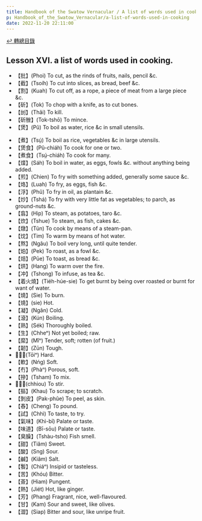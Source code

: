 ```yaml
---
title: Handbook of the Swatow Vernacular / A list of words used in cooking (汕頭話讀本之煮食用語)
p: Handbook_of_the_Swatow_Vernacular/a-list-of-words-used-in-cooking
date: 2022-11-20 22:11:00
---
```


[↩️ 轉總目錄](/Handbook_of_the_Swatow_Vernacular)

## Lesson XVI. a list of words used in cooking.

* 【批】(Phoi) To cut, as the rinds of fruits, nails, pencil &c.
* 【截】(Tsoíh) To cut into slices, as bread, beef &c.
* 【割】(Kuah) To cut off, as a rope, a piece of meat from a large piece &c.
* 【斫】(Tok) To chop with a knife, as to cut bones.
* 【刣】(Thâi) To kill.
* 【斫脞】(Tok-tshō) To mince.
* 【煲】(Pû) To boil as water, rice &c in small utensils.
<!--more-->
* 【煮】(Tsṳ́) To boil as rice, vegetables &c in large utensils.
* 【煲食】(Pû-chiáh) To cook for one or two.
* 【煮食】(Tsṳ́-chiáh) To cook for many.
* 【煠】(Sáh) To boil in water, as eggs, fowls &c. without anything being added.
* 【煎】(Chien) To fry with something added, generally some sauce &c.
* 【烙】(Luah) To fry, as eggs, fish &c.
* 【浮】(Phû) To fry in oil, as plantain &c.
* 【炒】(Tshá) To fry with very little fat as vegetables; to parch, as ground-nuts &c.
* 【翕】(Hip) To steam, as potatoes, taro &c.
* 【炊】(Tshue) To steam, as fish, cakes &c.
* 【燉】(Tũn) To cook by means of a steam-pan.
* 【㶩】(Tim) To warm by means of hot water.
* 【熬】(Ngâu) To boil very long, until quite tender.
* 【𤇢】(Pek) To roast, as a fowl &c.
* 【焙】(Pūe) To toast, as bread &c.
* 【烘】(Hang) To warm over the fire.
* 【冲】(Tshong) To infuse, as tea &c.
* 【着火燒】(Tiéh-húe-sie) To get burnt by being over roasted or burnt for want of water.
* 【燒】(Sie) To burn.
* 【燒】(sie) Hot.
* 【凝】(Ngân) Cold.
* 【滾】(Kún) Boiling.
* 【熟】(Sék) Thoroughly boiled.
* 【生】(Chheⁿ) Not yet boiled; raw.
* 【縻】(Mîⁿ) Tender, soft; rotten (of fruit.)
* 【韌】(Zūn) Tough.
* 【𠕆】(Tōiⁿ) Hard.
* 【軟】(Nńg) Soft.
* 【冇】(Phàⁿ) Porous, soft.
* 【摻】(Tsham) To mix.
* 【𢲵】(chhiou) To stir.
* 【摳】(Khau) To scrape; to scratch.
* 【剝皮】(Pak-phûe) To peel, as skin.
* 【舂】(Cheng) To pound.
* 【試】(Chhì) To taste, to try.
* 【氣味】(Khì-bī) Palate or taste.
* 【味道】(Bī-sōu) Palate or taste.
* 【臭臊】(Tshàu-tsho) Fish smell.
* 【甜】(Tiâm) Sweet.
* 【酸】(Sng) Sour.
* 【鹹】(Kiâm) Salt.
* 【䭕】(Chiáⁿ) Insipid or tasteless.
* 【苦】(Khóu) Bitter.
* 【薟】(Hiam) Pungent.
* 【熱】(Jiét) Hot, like ginger.
* 【芳】(Phang) Fragrant, nice, well-flavoured.
* 【甘】(Kam) Sour and sweet, like olives.
* 【澀】(Siap) Bitter and sour, like unripe fruit.
